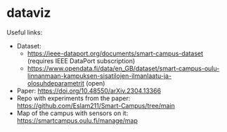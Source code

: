 # dataviz

Useful links:
- Dataset:
  - https://ieee-dataport.org/documents/smart-campus-dataset (requires IEEE DataPort subscription)
  - https://www.opendata.fi/data/en_GB/dataset/smart-campus-oulu-linnanmaan-kampuksen-sisatilojen-ilmanlaatu-ja-olosuhdeparametrit (open)
- Paper: https://doi.org/10.48550/arXiv.2304.13366
- Repo with experiments from the paper: https://github.com/Eslam211/Smart-Campus/tree/main
- Map of the campus with sensors on it: https://smartcampus.oulu.fi/manage/map
